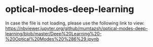 # optical-modes-deep-learning

In case the file is not loading, please use the following link to view:
https://nbviewer.jupyter.org/github/mumtazsh/optical-modes-deep-learning/blob/master/Deep%20Learning%20-%20Optical%20Modes%20%286%29.ipynb
